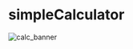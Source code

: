 # simpleCalculator
![calc_banner](https://user-images.githubusercontent.com/66402794/160582405-5e92ddb0-f400-45cf-9c69-fccb377c3349.png)
